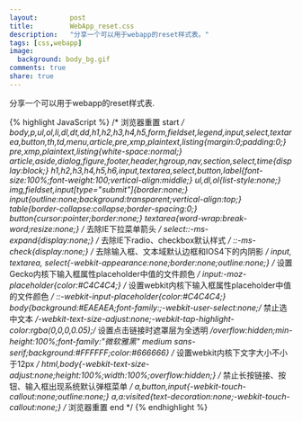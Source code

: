 ```yaml
---
layout:        post
title:         WebApp_reset.css
description:   "分享一个可以用于webapp的reset样式表。"
tags: [css,webapp]
image:
  background: body_bg.gif
comments: true
share: true
---
```


分享一个可以用于webapp的reset样式表.

    
<!--more-->


{% highlight JavaScript %}
/* 浏览器重置 start */
body,p,ul,ol,li,dl,dt,dd,h1,h2,h3,h4,h5,form,fieldset,legend,input,select,textarea,button,th,td,menu,article,pre,xmp,plaintext,listing{margin:0;padding:0;}
pre,xmp,plaintext,listing{white-space:normal;}
article,aside,dialog,figure,footer,header,hgroup,nav,section,select,time{display:block;}
h1,h2,h3,h4,h5,h6,input,textarea,select,button,label{font-size:100%;font-weight:100;vertical-align:middle;}
ul,dl,ol{list-style:none;}
img,fieldset,input[type="submit"]{border:none;}
input{outline:none;background:transparent;vertical-align:top;}	
table{border-collapse:collapse;border-spacing:0;}		
button{cursor:pointer;border:none;}
textarea{word-wrap:break-word;resize:none;}
/* 去除IE下拉菜单箭头 */
select::-ms-expand{display:none;}
/* 去除IE下radio、checkbox默认样式 */
::-ms-check{display:none;}
/* 去除输入框、文本域默认边框和IOS4下的内阴影 */
input, textarea, select{-webkit-appearance:none;border:none;outline:none;}
/* 设置Gecko内核下输入框属性placeholder中值的文件颜色 */
input:-moz-placeholder{color:#C4C4C4;}
/* 设置webkit内核下输入框属性placeholder中值的文件颜色 */
::-webkit-input-placeholder{color:#C4C4C4;}
body{background:#EAEAEA;font-family:;-webkit-user-select:none;/* 禁止选中文本 */-webkit-text-size-adjust:none;-webkit-tap-highlight-color:rgba(0,0,0,0.05);/* 设置点击链接时遮罩层为全透明 */overflow:hidden;min-height:100%;font-family:"微软雅黑" medium sans-serif;background:#FFFFFF;color:#666666}
/* 设置webkit内核下文字大小不小于12px */
html,body{-webkit-text-size-adjust:none;height:100%;width:100%;overflow:hidden;}
/* 禁止长按链接、按钮、输入框出现系统默认弹框菜单 */
a,button,input{-webkit-touch-callout:none;outline:none;}
a,a:visited{text-decoration:none;-webkit-touch-callout:none;}
/* 浏览器重置 end */
{% endhighlight %}
